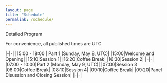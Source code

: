 ```yaml
---
layout: page
title: "Schedule"
permalink: /schedule/
---
```


Detailed Program

For convenience, all published times are UTC

|-|-|
|15:00 - 18:00 | Part 1 (Sunday, May 8, UTC)|
|15:00|Welcome and Opening|
|15:10|Session 1|
|16:20|Coffee Break|
|16:30|Session 2|
|-|-|
|07:00 - 10:00|Part 2 (Monday, May 9, UTC)|
|07:00|Session 3
|08:00|Coffee Break|
|08:10|Session 4|
|09:10|Coffee Break|
|09:20|Panel Disussion and Closing Session|
|-|-|
